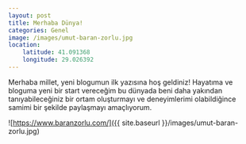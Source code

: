 ```yaml
---
layout: post
title: Merhaba Dünya!
categories: Genel
image: /images/umut-baran-zorlu.jpg
location:
    latitude: 41.091368
    longitude: 29.026392
---
```


Merhaba millet, yeni blogumun ilk yazısına hoş geldiniz! Hayatıma ve bloguma yeni bir start vereceğim bu dünyada beni daha yakından tanıyabileceğiniz bir ortam oluşturmayı ve deneyimlerimi olabildiğince samimi bir şekilde paylaşmayı amaçlıyorum.

![https://www.baranzorlu.com/]({{ site.baseurl }}/images/umut-baran-zorlu.jpg)
